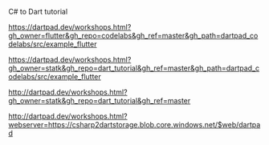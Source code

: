 C# to Dart tutorial


https://dartpad.dev/workshops.html?gh_owner=flutter&gh_repo=codelabs&gh_ref=master&gh_path=dartpad_codelabs/src/example_flutter

https://dartpad.dev/workshops.html?gh_owner=statk&gh_repo=dart_tutorial&gh_ref=master&gh_path=dartpad_codelabs/src/example_flutter

http://dartpad.dev/workshops.html?gh_owner=statk&gh_repo=dart_tutorial&gh_ref=master

http://dartpad.dev/workshops.html?webserver=https://csharp2dartstorage.blob.core.windows.net/$web/dartpad